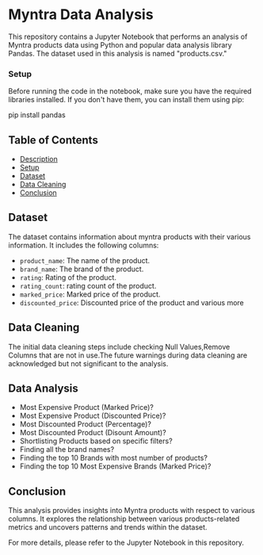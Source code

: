 
# Myntra Data Analysis

This repository contains a Jupyter Notebook that performs an analysis of Myntra products data using Python and popular data analysis library Pandas. The dataset used in this analysis is named "products.csv."

### Setup
Before running the code in the notebook, make sure you have the required libraries installed. If you don't have them, you can install them using pip:

pip install pandas

## Table of Contents

- [Description](#description)
- [Setup](#setup)
- [Dataset](#dataset)
- [Data Cleaning](#data-cleaning)
- [Conclusion](#conclusion)

## Dataset

The dataset contains information about myntra products with their various information. It includes the following columns:

- `product_name`: The name of the product.
- `brand_name`: The brand of the product.
- `rating`: Rating of the product.
- `rating_count`: rating count of the product.
- `marked_price`: Marked price of the product.
- `discounted_price`: Discounted price of the product
  and various more 

## Data Cleaning

The initial data cleaning steps include checking Null Values,Remove Columns that are not in use.The future warnings during data cleaning are acknowledged but not significant to the analysis.

## Data Analysis
- Most Expensive Product (Marked Price)?
- Most Expensive Product (Discounted Price)?
- Most Discounted Product (Percentage)?
- Most Discounted Product (Disount Amount)?
-  Shortlisting Products based on specific filters?
-  Finding all the brand names?
-  Finding the top 10 Brands with most number of products?
-  Finding the top 10 Most Expensive Brands (Marked Price)?

## Conclusion

This analysis provides insights into Myntra products with respect to various columns. It explores the relationship between various products-related metrics and uncovers patterns and trends within the dataset.

For more details, please refer to the Jupyter Notebook in this repository.
